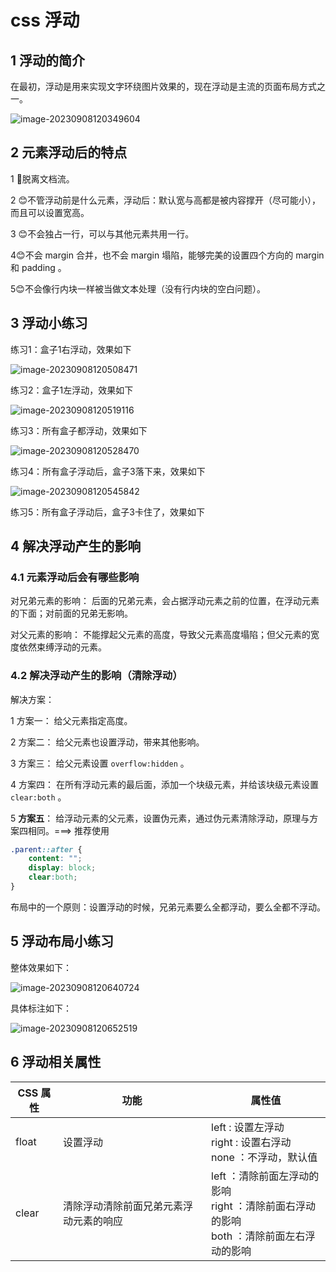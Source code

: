 # css 浮动  

## 1 浮动的简介

在最初，浮动是用来实现文字环绕图片效果的，现在浮动是主流的页面布局方式之一。

![image-20230908120349604](assets/006_css浮动/image-20230908120349604.png)

## 2 元素浮动后的特点  

1 🤢脱离文档流。

2 😊不管浮动前是什么元素，浮动后：默认宽与高都是被内容撑开（尽可能小），而且可以设置宽高。

3 😊不会独占一行，可以与其他元素共用一行。

4😊不会 margin 合并，也不会 margin 塌陷，能够完美的设置四个方向的 margin 和 padding 。

5😊不会像行内块一样被当做文本处理（没有行内块的空白问题）。



## 3 浮动小练习

练习1：盒子1右浮动，效果如下

![image-20230908120508471](assets/006_css浮动/image-20230908120508471.png)

练习2：盒子1左浮动，效果如下  

![image-20230908120519116](assets/006_css浮动/image-20230908120519116.png)

练习3：所有盒子都浮动，效果如下  

![image-20230908120528470](assets/006_css浮动/image-20230908120528470.png)

练习4：所有盒子浮动后，盒子3落下来，效果如下  

![image-20230908120545842](assets/006_css浮动/image-20230908120545842.png)

练习5：所有盒子浮动后，盒子3卡住了，效果如下  



## 4 解决浮动产生的影响

### 4.1 元素浮动后会有哪些影响

对兄弟元素的影响： 后面的兄弟元素，会占据浮动元素之前的位置，在浮动元素的下面；对前面的兄弟无影响。

对父元素的影响： 不能撑起父元素的高度，导致父元素高度塌陷；但父元素的宽度依然束缚浮动的元素。



### 4.2 解决浮动产生的影响（清除浮动）

解决方案：

1 方案一： 给父元素指定高度。

2 方案二： 给父元素也设置浮动，带来其他影响。

3 方案三： 给父元素设置 `overflow:hidden` 。

4 方案四： 在所有浮动元素的最后面，添加一个块级元素，并给该块级元素设置 `clear:both` 。

5 **方案五**： 给浮动元素的父元素，设置伪元素，通过伪元素清除浮动，原理与方案四相同。===> 推荐使用

```css
.parent::after {
    content: "";
    display: block;
    clear:both;
}
```

布局中的一个原则：设置浮动的时候，兄弟元素要么全都浮动，要么全都不浮动。  



## 5 浮动布局小练习

整体效果如下：

![image-20230908120640724](assets/006_css浮动/image-20230908120640724.png)

具体标注如下：  

![image-20230908120652519](assets/006_css浮动/image-20230908120652519.png)



## 6 浮动相关属性  

| CSS 属性 | 功能                                   | 属性值                                                       |
| -------- | -------------------------------------- | ------------------------------------------------------------ |
| float    | 设置浮动                               | left : 设置左浮动<br />right : 设置右浮动<br />none ：不浮动，默认值 |
| clear    | 清除浮动清除前面兄弟元素浮动元素的响应 | left ：清除前面左浮动的影响<br />right ：清除前面右浮动的影响<br />both ：清除前面左右浮动的影响 |

